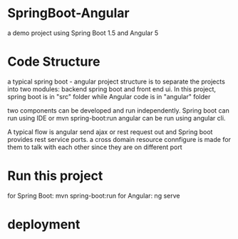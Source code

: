 # SpringBoot-Angular
a demo project using Spring Boot 1.5 and Angular 5

# Code Structure
a typical spring boot - angular project structure is to separate the projects into two modules: backend spring boot and front end ui.
In this project, spring boot is in "src" folder while Angular code is in "angular" folder

two components can be developed and run independently. Spring boot can run using IDE or mvn spring-boot:run
angular can be run using angular cli.

A typical flow is angular send ajax or rest request out and Spring boot provides rest service ports. a cross domain resource connfigure is made for them to talk with each other since they are on different port

# Run this project
for Spring Boot:    mvn spring-boot:run
for Angular:        ng serve

# deployment
